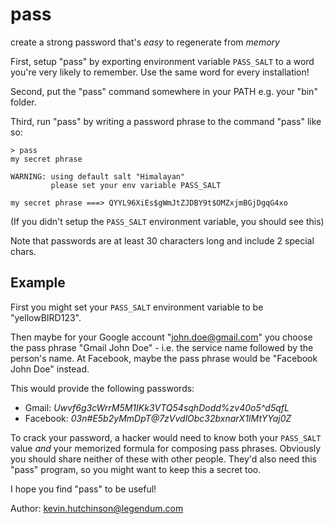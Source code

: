 # pass
create a strong password that's *easy* to regenerate from *memory*

First, setup "pass" by exporting environment variable `PASS_SALT` to a word
you're very likely to remember. Use the same word for every installation!

Second, put the "pass" command somewhere in your PATH e.g. your "bin" folder.

Third, run "pass" by writing a password phrase to the command "pass" like so:

```
> pass
my secret phrase

WARNING: using default salt "Himalayan"
         please set your env variable PASS_SALT

my secret phrase ===> QYYL96XiEs$gWmJtZJDBY9t$OMZxjmBGjDgqG4xo
```

(If you didn't setup the `PASS_SALT` environment variable, you should see this)

Note that passwords are at least 30 characters long and include 2 special chars.

## Example

First you might set your `PASS_SALT` environment variable to be "yellowBIRD123".

Then maybe for your Google account "john.doe@gmail.com" you choose the pass
phrase "Gmail John Doe" - i.e. the service name followed by the person's name.
At Facebook, maybe the pass phrase would be "Facebook John Doe" instead.

This would provide the following passwords:

* Gmail: _Uwvf6g3cWrrM5M1IKk3VTQ54sqhDodd%zv40o5^d5qfL_
* Facebook: _03n#E5b2yMmDpT@7zVvdlObc32bxnarX1IMtYYaj0Z_

To crack your password, a hacker would need to know both your `PASS_SALT` value
*and* your memorized formula for composing pass phrases. Obviously you should
share neither of these with other people. They'd also need this "pass" program,
so you might want to keep this a secret too.

I hope you find "pass" to be useful!

Author: kevin.hutchinson@legendum.com

